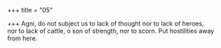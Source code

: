 +++
title = "05"

+++
Agni, do not subject us to lack of thought nor to lack of heroes,  
nor to lack of cattle, o son of strength, nor to scorn. Put hostilities away  from here.  